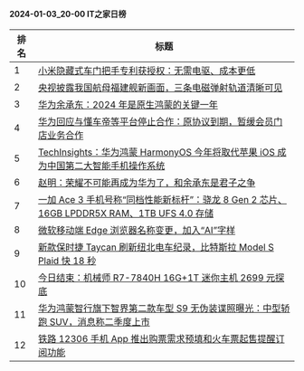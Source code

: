#### 2024-01-03_20-00  IT之家日榜

| 排名 | 标题|
| --- | ---|
| 1 | [小米隐藏式车门把手专利获授权：无需电驱、成本更低](https://www.ithome.com/0/743/084.htm) |
| 2 | [央视披露我国航母福建舰新画面，三条电磁弹射轨道清晰可见](https://www.ithome.com/0/743/059.htm) |
| 3 | [华为余承东：2024 年是原生鸿蒙的关键一年](https://www.ithome.com/0/743/002.htm) |
| 4 | [华为回应与懂车帝等平台停止合作：原协议到期，暂缓会员门店业务合作](https://www.ithome.com/0/743/102.htm) |
| 5 | [TechInsights：华为鸿蒙 HarmonyOS 今年将取代苹果 iOS 成为中国第二大智能手机操作系统](https://www.ithome.com/0/743/110.htm) |
| 6 | [赵明：荣耀不可能再成为华为了，和余承东是君子之争](https://www.ithome.com/0/743/154.htm) |
| 7 | [一加 Ace 3 手机号称“同档性能新标杆”：骁龙 8 Gen 2 芯片、16GB LPDDR5X RAM、1TB UFS 4.0 存储](https://www.ithome.com/0/743/097.htm) |
| 8 | [微软移动端 Edge 浏览器名称变更，加入“AI”字样](https://www.ithome.com/0/743/016.htm) |
| 9 | [新款保时捷 Taycan 刷新纽北电车纪录，比特斯拉 Model S Plaid 快 18 秒](https://www.ithome.com/0/743/041.htm) |
| 10 | [今日结束：机械师 R7-7840H 16G+1T 迷你主机 2699 元探底](https://www.ithome.com/0/743/014.htm) |
| 11 | [华为鸿蒙智行旗下智界第二款车型 S9 无伪装谍照曝光：中型轿跑 SUV，消息称二季度上市](https://www.ithome.com/0/743/140.htm) |
| 12 | [铁路 12306 手机 App 推出购票需求预填和火车票起售提醒订阅功能](https://www.ithome.com/0/743/060.htm) |
